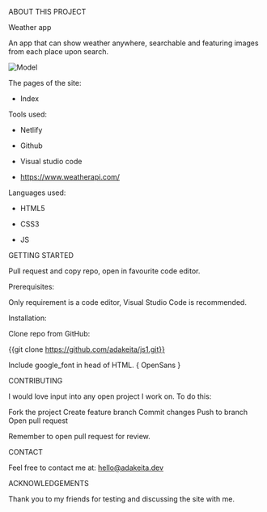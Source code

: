 ABOUT THIS PROJECT


Weather app


An app that can show weather anywhere, searchable and featuring images from each place upon search. 

![Model]("https://github.com/adakeita/js1/blob/main/unnamed.png")

The pages of the site:

 - Index


Tools used:

 - Netlify

 - Github

 - Visual studio code

 - https://www.weatherapi.com/ 



Languages used:

 - HTML5

 - CSS3

 - JS


GETTING STARTED


Pull request and copy repo, open in favourite code editor.


Prerequisites:

Only requirement is a code editor, Visual Studio Code is recommended.



Installation:

Clone repo from GitHub:

{{git clone https://github.com/adakeita/js1.git}}



Include google_font in head of HTML.
{ OpenSans }



CONTRIBUTING

I would love input into any open project I work on. To do this:

Fork the project
Create feature branch
Commit changes
Push to branch
Open pull request


Remember to open pull request for review.



CONTACT

Feel free to contact me at: hello@adakeita.dev 



ACKNOWLEDGEMENTS

Thank you to my friends for testing and discussing the site with me. 

